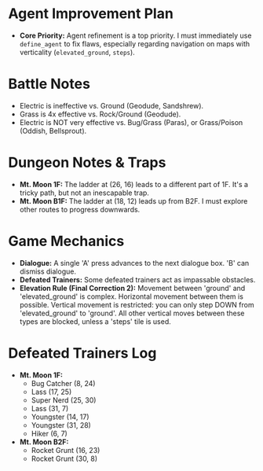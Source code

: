 # Agent Improvement Plan
- **Core Priority:** Agent refinement is a top priority. I must immediately use `define_agent` to fix flaws, especially regarding navigation on maps with verticality (`elevated_ground`, `steps`).

# Battle Notes
- Electric is ineffective vs. Ground (Geodude, Sandshrew).
- Grass is 4x effective vs. Rock/Ground (Geodude).
- Electric is NOT very effective vs. Bug/Grass (Paras), or Grass/Poison (Oddish, Bellsprout).

# Dungeon Notes & Traps
- **Mt. Moon 1F:** The ladder at (26, 16) leads to a different part of 1F. It's a tricky path, but not an inescapable trap.
- **Mt. Moon B1F:** The ladder at (18, 12) leads up from B2F. I must explore other routes to progress downwards.

# Game Mechanics
- **Dialogue:** A single 'A' press advances to the next dialogue box. 'B' can dismiss dialogue.
- **Defeated Trainers:** Some defeated trainers act as impassable obstacles.
- **Elevation Rule (Final Correction 2):** Movement between 'ground' and 'elevated_ground' is complex. Horizontal movement between them is possible. Vertical movement is restricted: you can only step DOWN from 'elevated_ground' to 'ground'. All other vertical moves between these types are blocked, unless a 'steps' tile is used.

# Defeated Trainers Log
- **Mt. Moon 1F:**
  - Bug Catcher (8, 24)
  - Lass (17, 25)
  - Super Nerd (25, 30)
  - Lass (31, 7)
  - Youngster (14, 17)
  - Youngster (31, 28)
  - Hiker (6, 7)
- **Mt. Moon B2F:**
  - Rocket Grunt (16, 23)
  - Rocket Grunt (30, 8)
